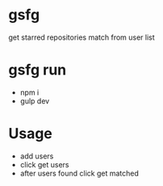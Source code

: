 # gsfg
get starred repositories match from user list

# gsfg run
- npm i
- gulp dev


# Usage
- add users
- click get users
- after users found click get matched
